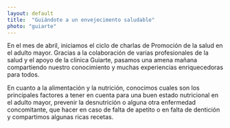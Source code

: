 ```yaml
---
layout: default
title:  "Guiándote a un envejecimento saludable"
photo: "guiarte"
---
```

En el mes de abril, iniciamos el ciclo de charlas de Promoción de la salud en el adulto mayor. Gracias a la colaboración de varias profesionales de la salud y el apoyo de la clinica Guiarte, pasamos una amena mañana compartiendo nuestro conocimiento y muchas experiencias enriquecedoras para todos. 

En cuanto a la alimentación y la nutrición, conocimos cuales son los principales factores a tener en cuenta para una buen estado nutricional en el adulto mayor, prevenir la desnutrición o alguna otra enfermedad concomitante, que hacer en caso de falta de apetito o en falta de dentición y compartimos algunas ricas recetas. 
